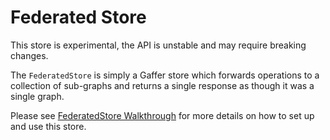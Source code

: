 

Federated Store
============

This store is experimental, the API is unstable and may require breaking changes.

The `FederatedStore` is simply a Gaffer store which forwards operations to a
collection of sub-graphs and returns a single response as though it was a single graph.

Please see [FederatedStore Walkthrough](https://gchq.github.io/gaffer-doc/getting-started/developer-guide/federatedstore.html) for more details on how to set up and use this store.
